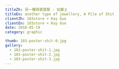 ```yaml
---
titleZh: 另一種珠寶展覽 · 如糞土
titleEn: another type of jewellery, A Pile of Shit
clientZh: 103store × Kay Guo
clientEn: 103store × Kay Guo
date: 2018-05-19
category: graphic

thumb: 103-poster-shit-0.jpg
gallery:
  - 103-poster-shit-1.jpg
  - 103-poster-shit-2.jpg
  - 103-poster-shit-3.jpg
---
```

